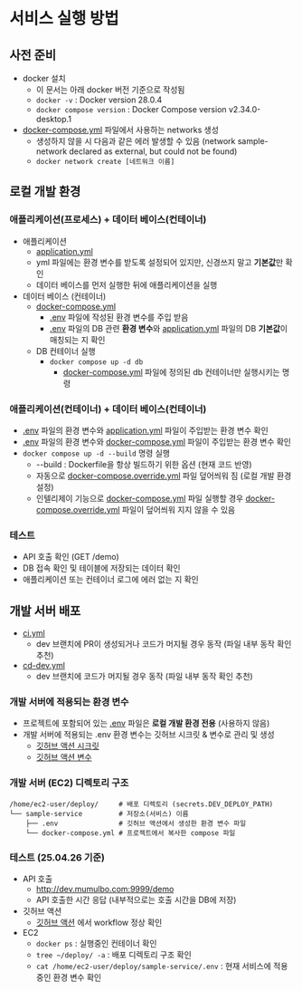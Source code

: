 # 서비스 실행 방법

## 사전 준비

- docker 설치
  - 이 문서는 아래 docker 버전 기준으로 작성됨
  - `docker -v` : Docker version 28.0.4
  - `docker compose version` : Docker Compose version v2.34.0-desktop.1
- [docker-compose.yml](docker-compose.yml) 파일에서 사용하는 networks 생성
  - 생성하지 않을 시 다음과 같은 에러 발생할 수 있음 (network sample-network declared as external, but could not be found)
  - `docker network create [네트워크 이름]` 

## 로컬 개발 환경

### 애플리케이션(프로세스) + 데이터 베이스(컨테이너)

- 애플리케이션
    - [application.yml](src/main/resources/application.yml)
    - yml 파일에는 환경 변수를 받도록 설정되어 있지만, 신경쓰지 말고 **기본값**만 확인
    - 데이터 베이스를 먼저 실행한 뒤에 애플리케이션을 실행
- 데이터 베이스 (컨테이너)
    - [docker-compose.yml](docker-compose.yml)
        - [.env](.env) 파일에 작성된 환경 변수를 주입 받음
        - [.env](.env) 파일의 DB 관련 **환경 변수**와 [application.yml](src/main/resources/application.yml) 파일의 DB **기본값**이 매칭되는 지
          확인
    - DB 컨테이너 실행
        - `docker compose up -d db`
            - [docker-compose.yml](docker-compose.yml) 파일에 정의된 db 컨테이너만 실행시키는 명령

### 애플리케이션(컨테이너) + 데이터 베이스(컨테이너)

- [.env](.env) 파일의 환경 변수와 [application.yml](src/main/resources/application.yml) 파일이 주입받는 환경 변수 확인
- [.env](.env) 파일의 환경 변수와 [docker-compose.yml](docker-compose.yml) 파일이 주입받는 환경 변수 확인
- `docker compose up -d --build` 명령 실행
    - --build : Dockerfile을 항상 빌드하기 위한 옵션 (현재 코드 반영)
    - 자동으로 [docker-compose.override.yml](docker-compose.override.yml) 파일 덮어씌워 짐 (로컬 개발 환경 설정)
    - 인텔리제이 기능으로 [docker-compose.yml](docker-compose.yml) 파일 실행할
      경우 [docker-compose.override.yml](docker-compose.override.yml) 파일이 덮어씌워 지지 않을 수 있음

### 테스트

- API 호출 확인 (GET /demo)
- DB 접속 확인 및 테이블에 저장되는 데이터 확인
- 애플리케이션 또는 컨테이너 로그에 에러 없는 지 확인

## 개발 서버 배포

- [ci.yml](.github/workflows/ci.yml)
  - dev 브랜치에 PR이 생성되거나 코드가 머지될 경우 동작 (파일 내부 동작 확인 추천)
- [cd-dev.yml](.github/workflows/cd-dev.yml)
  - dev 브랜치에 코드가 머지될 경우 동작 (파일 내부 동작 확인 추천)

### 개발 서버에 적용되는 환경 변수

- 프로젝트에 포함되어 있는 [.env](.env) 파일은 **로컬 개발 환경 전용** (사용하지 않음)
- 개발 서버에 적용되는 .env 환경 변수는 깃허브 시크릿 & 변수로 관리 및 생성
    - [깃허브 액션 시크릿](https://github.com/A-OverFlow/sample-service/settings/secrets/actions)
    - [깃허브 액션 변수](https://github.com/A-OverFlow/sample-service/settings/variables/actions)

### 개발 서버 (EC2) 디렉토리 구조

```text
/home/ec2-user/deploy/     # 배포 디렉토리 (secrets.DEV_DEPLOY_PATH)
└── sample-service         # 저장소(서비스) 이름 
    ├── .env               # 깃허브 액션에서 생성한 환경 변수 파일
    └── docker-compose.yml # 프로젝트에서 복사한 compose 파일
```

### 테스트 (25.04.26 기준)

- API 호출
  - http://dev.mumulbo.com:9999/demo
  - API 호출한 시간 응답 (내부적으로는 호출 시간을 DB에 저장)
- 깃허브 액션
  - [깃허브 액션](https://github.com/A-OverFlow/sample-service/actions) 에서 workflow 정상 확인
- EC2
  - `docker ps` : 실행중인 컨테이너 확인
  - `tree ~/deploy/ -a` : 배포 디렉토리 구조 확인
  - `cat /home/ec2-user/deploy/sample-service/.env` : 현재 서비스에 적용중인 환경 변수 확인